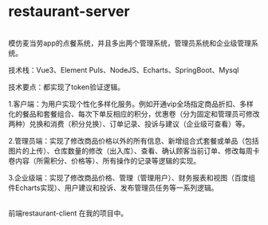 # restaurant-server 
<br>
模仿麦当劳app的点餐系统，并且多出两个管理系统，管理员系统和企业级管理系统。

技术栈：Vue3、Element Puls、NodeJS、Echarts、SpringBoot、Mysql<br>

技术要点：都实现了token验证逻辑。<br>

1.客户端：为用户实现个性化多样化服务。例如开通vip全场指定商品折扣、多样化的餐品和套餐组合、每次下单反相应的积分，优惠卷（分为固定和管理员可修改两种）兑换和消费（积分兑换）、订单记录、投诉与建议（企业级可查看）等。<br>

2.管理员端：实现了修改商品价格以外的所有信息、新增组合式套餐或单品（包括图片的上传）、仓库数量的修改（出入库）、查看、确认顾客当前订单、修改每周卡卷内容（所需积分、价格等）、所有操作的记录等逻辑的实现。<br>

3.企业级端：实现了修改商品价格、管理（管理用户）、财务报表和视图（百度组件Echarts实现）、用户建议和投诉、发布管理员任务等一系列逻辑。<br>

<br>前端restaurant-client 在我的项目中。




